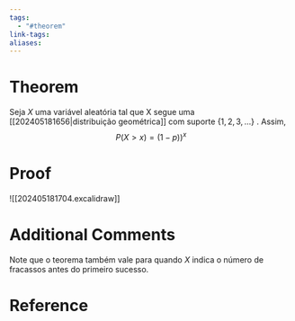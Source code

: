 ```yaml
---
tags:
  - "#theorem"
link-tags: 
aliases:
---
```

# Theorem
Seja $X$  uma variável aleatória tal que X segue uma [[202405181656|distribuição geométrica]] com suporte $\{1, 2, 3, \dots \}$ . Assim, $$
P(X > x) = (1-p))^x$$

# Proof
![[202405181704.excalidraw]]

# Additional Comments
Note que o teorema também vale para quando $X$  indica o número de fracassos antes do primeiro sucesso.

# Reference 






